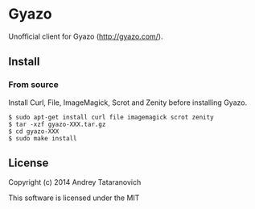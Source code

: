 # Gyazo

Unofficial client for Gyazo (http://gyazo.com/).

## Install

### From source

Install Curl, File, ImageMagick, Scrot and Zenity before installing Gyazo.

    $ sudo apt-get install curl file imagemagick scrot zenity
    $ tar -xzf gyazo-XXX.tar.gz
    $ cd gyazo-XXX
    $ sudo make install

## License

Copyright (c) 2014 Andrey Tataranovich

This software is licensed under the MIT
